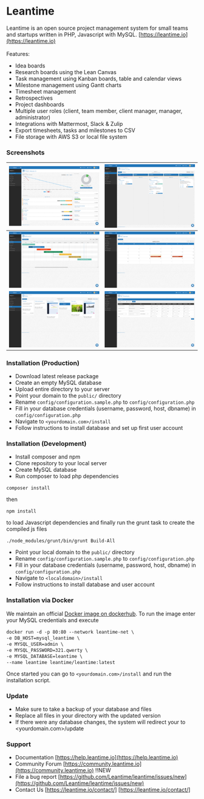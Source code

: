 
# Leantime #

Leantime is an open source project management system for small teams and startups written in PHP, Javascript with MySQL. [https://leantime.io](https://leantime.io)
<br /><br />
Features:
* Idea boards
* Research boards using the Lean Canvas
* Task management using Kanban boards, table and calendar views
* Milestone management using Gantt charts
* Timesheet management
* Retrospectives
* Project dashboards
* Multiple user roles (client, team member, client manager, manager, administrator)
* Integrations with Mattermost, Slack & Zulip
* Export timesheets, tasks and milestones to CSV
* File storage with AWS S3 or local file system 

### Screenshots ###

| ![alt text](public/images/Screenshots/Dashboard.png "Dashboard")        | ![alt text](public/images/Screenshots/ToDos_Kanban.png "Kanban Board")  |
| ------------------------------------------------------------------------|:--------------------------------------------------------------------:|
| ![alt text](public/images/Screenshots/Milestones_Gantt.png "Gantt Charts") | ![alt text](public/images/Screenshots/Calendar.png "Calendar View")      | 
| ![alt text](public/images/Screenshots/Idea_Board.png "Idea Board")       | ![alt text](public/images/Screenshots/Timesheets.png "Timesheets")    |  

### Installation (Production) ###

* Download latest release package
* Create an empty MySQL database
* Upload entire directory to your server 
* Point your domain to the `public/` directory
* Rename `config/configuration.sample.php` to `config/configuration.php`
* Fill in your database credentials (username, password, host, dbname) in `config/configuration.php`
* Navigate to `<yourdomain.com>/install`
* Follow instructions to install database and set up first user account

### Installation (Development) ###

* Install composer and npm
* Clone repository to your local server
* Create MySQL database
* Run composer to load php dependencies
```
composer install
```
then
```
npm install
```
to load Javascript dependencies and finally run the grunt task to create the compiled js files
```
./node_modules/grunt/bin/grunt Build-All
```
* Point your local domain to the `public/` directory
* Rename `config/configuration.sample.php` to `config/configuration.php`
* Fill in your database credentials (username, password, host, dbname) in `config/configuration.php`
* Navigate to `<localdomain>/install`
* Follow instructions to install database and user account

### Installation via Docker ###

We maintain an official <a href="https://hub.docker.com/r/leantime/leantime">Docker image on dockerhub</a>. 
To run the image enter your MySQL credentials and execute

```
docker run -d -p 80:80 --network leantime-net \
-e DB_HOST=mysql_leantime \
-e MYSQL_USER=admin \
-e MYSQL_PASSWORD=321.qwerty \
-e MYSQL_DATABASE=leantime \
--name leantime leantime/leantime:latest
```

Once started you can go to `<yourdomain.com>/install` and run the installation script.

### Update ###

* Make sure to take a backup of your database and files
* Replace all files in your directory with the updated version
* If there were any database changes, the system will redirect your to <yourdomain.com>/update

### Support ###
* Documentation [https://help.leantime.io](https://help.leantime.io)
* Community Forum [https://community.leantime.io](https://community.leantime.io) !!NEW
* File a bug report [https://github.com/Leantime/leantime/issues/new](https://github.com/Leantime/leantime/issues/new)
* Contact Us [https://leantime.io/contact/] [https://leantime.io/contact/]
